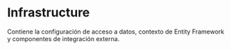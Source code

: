 # Infrastructure

Contiene la configuración de acceso a datos, contexto de Entity Framework y componentes de integración externa.
